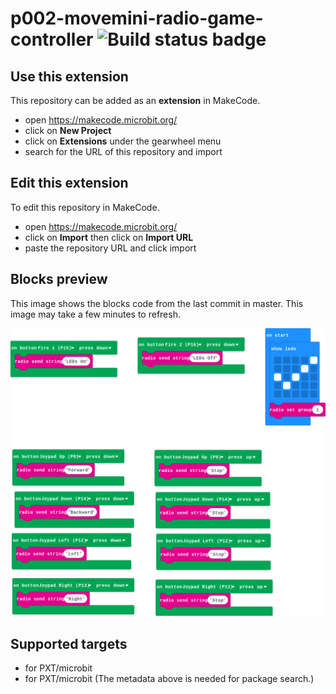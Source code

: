 # p002-movemini-radio-game-controller ![Build status badge](https://github.com/belmont-admin/p002-movemini-radio-game-controller/workflows/MakeCode/badge.svg)



## Use this extension

This repository can be added as an **extension** in MakeCode.

* open https://makecode.microbit.org/
* click on **New Project**
* click on **Extensions** under the gearwheel menu
* search for the URL of this repository and import

## Edit this extension

To edit this repository in MakeCode.

* open https://makecode.microbit.org/
* click on **Import** then click on **Import URL**
* paste the repository URL and click import

## Blocks preview

This image shows the blocks code from the last commit in master.
This image may take a few minutes to refresh.

![A rendered view of the blocks](https://github.com/belmont-admin/p002-movemini-radio-game-controller/raw/master/.makecode/blocks.png)

## Supported targets

* for PXT/microbit
* for PXT/microbit
(The metadata above is needed for package search.)

